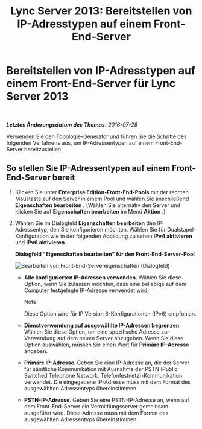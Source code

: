 ﻿---
title: 'Lync Server 2013: Bereitstellen von IP-Adresstypen auf einem Front-End-Server'
TOCTitle: Bereitstellen von IP-Adresstypen auf einem Front-End-Server
ms:assetid: b6c8e0f9-ec8e-4a4e-a525-756f9cd6b9d0
ms:mtpsurl: https://technet.microsoft.com/de-de/library/JJ205191(v=OCS.15)
ms:contentKeyID: 49295170
ms.date: 07/28/2016
mtps_version: v=OCS.15
ms.translationtype: HT
---

# Bereitstellen von IP-Adresstypen auf einem Front-End-Server für Lync Server 2013

 

_**Letztes Änderungsdatum des Themas:** 2016-07-28_

Verwenden Sie den Topologie-Generator und führen Sie die Schritte des folgenden Verfahrens aus, um IP-Adressentypen auf einem Front-End-Server bereitzustellen.

## So stellen Sie IP-Adressentypen auf einem Front-End-Server bereit

1.  Klicken Sie unter **Enterprise Edition-Front-End-Pools** mit der rechten Maustaste auf den Server in einem Pool und wählen Sie anschließend **Eigenschaften bearbeiten** . (Wählen Sie alternativ den Server und klicken Sie auf **Eigenschaften bearbeiten** im Menü **Aktion** .)

2.  Wählen Sie im Dialogfeld **Eigenschaften bearbeiten** den IP-Adressentyp, den Sie konfigurieren möchten. Wählen Sie für Dualstapel-Konfiguration wie in der folgenden Abbildung zu sehen **IPv4 aktivieren** und **IPv6 aktivieren** .
    
    **Dialogfeld "Eigenschaften bearbeiten" für den Front-End-Server-Pool**
    
    ![Bearbeiten von Front-End-Servereigenschaften (Dialogfeld)](images/JJ205191.737a9d71-c0bc-4a54-9608-9e028dacc814(OCS.15).png "Bearbeiten von Front-End-Servereigenschaften (Dialogfeld)")
    
      - **Alle konfigurierten IP-Adressen verwenden**. Wählen Sie diese Option, wenn Sie zulassen möchten, dass eine beliebige auf dem Computer festgelegte IP-Adresse verwendet wird.
        

        > [!NOTE]
        > Diese Option wird für IP Version 6-Konfigurationen (IPv6) empfohlen.

    
      - **Dienstverwendung auf ausgewählte IP-Adressen begrenzen**. Wählen Sie diese Option, um eine spezifische Adresse zur Verwendung auf dem neuen Server anzugeben. Wenn Sie diese Option auswählen, müssen Sie einen Wert für **Primäre IP-Adresse** angeben.
    
      - **Primäre IP-Adresse**. Geben Sie eine IP-Adresse an, die der Server für sämtliche Kommunikation mit Ausnahme der PSTN (Public Switched Telephone Network, Telefonfestnetz)-Kommunikation verwendet. Die eingegebene IP-Adresse muss mit dem Format des ausgewählten Adressentyps übereinstimmen.
    
      - **PSTN-IP-Adresse**. Geben Sie eine PSTN-IP-Adresse an, wenn auf dem Front-End-Server ein Vermittlungsserver gemeinsam ausgeführt wird. Diese Adresse muss mit dem Format des ausgewählten Adressentyps übereinstimmen.


